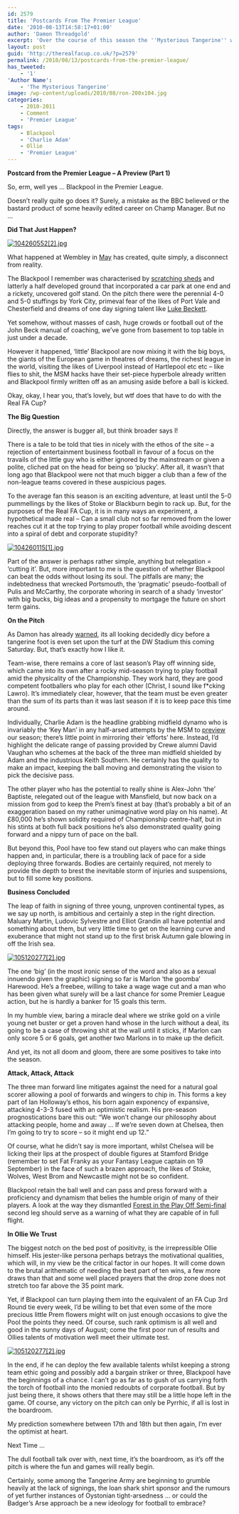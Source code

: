 ```yaml
---
id: 2579
title: 'Postcards From The Premier League'
date: '2010-08-13T14:58:17+01:00'
author: 'Damon Threadgold'
excerpt: 'Over the course of this season the ''Mysterious Tangerine'' will bring us his own thoughts on what it is to be a Blackpool fan in the Premier League. One day we might even find out who he is. Here''s part one.'
layout: post
guid: 'http://therealfacup.co.uk/?p=2579'
permalink: /2010/08/13/postcards-from-the-premier-league/
has_tweeted:
    - '1'
'Author Name':
    - 'The Mysterious Tangerine'
image: /wp-content/uploads/2010/08/ron-200x104.jpg
categories:
    - 2010-2011
    - Comment
    - 'Premier League'
tags:
    - Blackpool
    - 'Charlie Adam'
    - Ollie
    - 'Premier League'
---
```


**Postcard from the Premier League – A Preview (Part 1)**

So, erm, well yes … Blackpool in the Premier League.

Doesn’t really quite go does it? Surely, a mistake as the BBC believed or the bastard product of some heavily edited career on Champ Manager. But no …

**Did That Just Happen?**

[![104260552[2].jpg](http://lh6.ggpht.com/_3L4_Y2OBz2M/S_p-HS2ORuI/AAAAAAAACJk/zEEUqNYWYfI/104260552%5B2%5D.jpg?imgmax=200)](http://lh6.ggpht.com/_3L4_Y2OBz2M/S_p-HS2ORuI/AAAAAAAACJk/zEEUqNYWYfI/104260552%5B2%5D.jpg?imgmax=640)

What happened at Wembley in [May](http://www.guardian.co.uk/football/2010/may/22/blackpool-cardiff-play-off-championship) has created, quite simply, a disconnect from reality.

The Blackpool I remember was characterised by [scratching sheds](http://www.blackpool-mad.co.uk/feat/edx1/how_did_the_scratching_shed_get_its_name_357494/index.shtml) and latterly a half developed ground that incorporated a car park at one end and a rickety, uncovered golf stand. On the pitch there were the perennial 4-0 and 5-0 stuffings by York City, primeval fear of the likes of Port Vale and Chesterfield and dreams of one day signing talent like [Luke Beckett](http://en.wikipedia.org/wiki/Luke_Beckett).

Yet somehow, without masses of cash, huge crowds or football out of the John Beck manual of coaching, we’ve gone from basement to top table in just under a decade.

However it happened, ‘little’ Blackpool are now mixing it with the big boys, the giants of the European game in theatres of dreams, the richest league in the world, visiting the likes of Liverpool instead of Hartlepool etc etc – like flies to shit, the MSM hacks have their set-piece hyperbole already written and Blackpool firmly written off as an amusing aside before a ball is kicked.

Okay, okay, I hear you, that’s lovely, but wtf does that have to do with the Real FA Cup?

**The Big Question**

Directly, the answer is bugger all, but think broader says I!

There is a tale to be told that ties in nicely with the ethos of the site – a rejection of entertainment business football in favour of a focus on the travails of the little guy who is either ignored by the mainstream or given a polite, cliched pat on the head for being so ‘plucky’. After all, it wasn’t that long ago that Blackpool were not that much bigger a club than a few of the non-league teams covered in these auspicious pages.

To the average fan this season is an exciting adventure, at least until the 5-0 pummellings by the likes of Stoke or Blackburn begin to rack up. But, for the purposes of the Real FA Cup, it is in many ways an experiment, a hypothetical made real – Can a small club not so far removed from the lower reaches cut it at the top trying to play proper football while avoiding descent into a spiral of debt and corporate stupidity?

[![104260115[1].jpg](http://lh3.ggpht.com/_3L4_Y2OBz2M/TGVN2XIYP0I/AAAAAAAACOs/vGezJ-rbIPQ/104260115%5B1%5D.jpg?imgmax=200)](http://lh3.ggpht.com/_3L4_Y2OBz2M/TGVN2XIYP0I/AAAAAAAACOs/vGezJ-rbIPQ/104260115%5B1%5D.jpg?imgmax=640)

Part of the answer is perhaps rather simple, anything but relegation = ‘cutting it’. But, more important to me is the question of whether Blackpool can beat the odds without losing its soul. The pitfalls are many; the indebtedness that wrecked Portsmouth, the ‘pragmatic’ pseudo-football of Pulis and McCarthy, the corporate whoring in search of a shady ‘investor’ with big bucks, big ideas and a propensity to mortgage the future on short term gains.

**On the Pitch**

As Damon has already [warned](http://therealfacup.co.uk/2010/08/02/are-blackpool-breaking-the-mould/), its all looking decidedly dicy before a tangerine foot is even set upon the turf at the DW Stadium this coming Saturday. But, that’s exactly how I like it.

Team-wise, there remains a core of last season’s Play off winning side, which came into its own after a rocky mid-season trying to play football amid the physicality of the Championship. They work hard, they are good competent footballers who play for each other (Christ, I sound like f\*cking Lawro). It’s immediately clear, however, that the team must be even greater than the sum of its parts than it was last season if it is to keep pace this time around.

Individually, Charlie Adam is the headline grabbing midfield dynamo who is invariably the ‘Key Man’ in any half-arsed attempts by the MSM to [preview](http://www.mirrorfootball.co.uk/opinion/blogs/mirror-football-blog/Blackpool-Premier-League-season-preview-Ian-Holloway-and-Charlie-Adam-on-survival-chances-plus-Mark-Lawrenson-s-verdict-ins-and-outs-and-key-man-article548173.html) our season; there’s little point in mirroring their ‘efforts’ here. Instead, I’d highlight the delicate range of passing provided by Crewe alumni David Vaughan who schemes at the back of the three man midfield shielded by Adam and the industrious Keith Southern. He certainly has the quality to make an impact, keeping the ball moving and demonstrating the vision to pick the decisive pass.

The other player who has the potential to really shine is Alex-John ‘the’ Baptiste, relegated out of the league with Mansfield, but now back on a mission from god to keep the Prem’s finest at bay (that’s probably a bit of an exaggeration based on my rather unimaginative word play on his name). At £80,000 he’s shown solidity required of Championship centre-half, but in his stints at both full back positions he’s also demonstrated quality going forward and a nippy turn of pace on the ball.

But beyond this, Pool have too few stand out players who can make things happen and, in particular, there is a troubling lack of pace for a side deploying three forwards. Bodies are certainly required, not merely to provide the depth to brest the inevitable storm of injuries and suspensions, but to fill some key positions.

**Business Concluded**

The leap of faith in signing of three young, unproven continental types, as we say up north, is ambitious and certainly a step in the right direction. Maluary Martin, Ludovic Sylvestre and Elliot Grandin all have potential and something about them, but very little time to get on the learning curve and exuberance that might not stand up to the first brisk Autumn gale blowing in off the Irish sea.

[![105120277[2].jpg](http://lh3.ggpht.com/_3L4_Y2OBz2M/TGVN3bqoOBI/AAAAAAAACO0/i6UhljXB4aM/105120277%5B2%5D.jpg?imgmax=200)](http://lh3.ggpht.com/_3L4_Y2OBz2M/TGVN3bqoOBI/AAAAAAAACO0/i6UhljXB4aM/105120277%5B2%5D.jpg?imgmax=640)

The one ‘big’ (in the most ironic sense of the word and also as a sexual innuendo given the graphic) signing so far is Marlon ‘the goomba’ Harewood. He’s a freebee, willing to take a wage wage cut and a man who has been given what surely will be a last chance for some Premier League action, but he is hardly a banker for 15 goals this term.

In my humble view, baring a miracle deal where we strike gold on a virile young net buster or get a proven hand whose in the lurch without a deal, its going to be a case of throwing shit at the wall until it sticks, if Marlon can only score 5 or 6 goals, get another two Marlons in to make up the deficit.

And yet, its not all doom and gloom, there are some positives to take into the season.

**Attack, Attack, Attack**

The three man forward line mitigates against the need for a natural goal scorer allowing a pool of forwards and wingers to chip in. This forms a key part of Ian Holloway’s ethos, his born again exponency of expansive, attacking 4-3-3 fused with an optimistic realism. His pre-season prognostications bare this out: “We won’t change our philosophy about attacking people, home and away … If we’re seven down at Chelsea, then I’m going to try to score – so it might end up 12.”

Of course, what he didn’t say is more important, whilst Chelsea will be licking their lips at the prospect of double figures at Stamford Bridge (remember to set Fat Franky as your Fantasy League captain on 19 September) in the face of such a brazen approach, the likes of Stoke, Wolves, West Brom and Newcastle might not be so confident.

Blackpool retain the ball well and can pass and press forward with a proficiency and dynamism that belies the humble origin of many of their players. A look at the way they dismantled [Forest in the Play Off Semi-final](http://www.youtube.com/watch?v=raBdAP2lH7Q) second leg should serve as a warning of what they are capable of in full flight.

**In Ollie We Trust**

The biggest notch on the bed post of positivity, is the irrepressible Ollie himself. His jester-like persona perhaps betrays the motivational qualities, which will, in my view be the critical factor in our hopes. It will come down to the brutal arithematic of needing the best part of ten wins, a few more draws than that and some well placed prayers that the drop zone does not stretch too far above the 35 point mark.

Yet, if Blackpool can turn playing them into the equivalent of an FA Cup 3rd Round tie every week, I’d be willing to bet that even some of the more precious little Prem flowers might wilt on just enough occasions to give the Pool the points they need. Of course, such rank optimism is all well and good in the sunny days of August; come the first poor run of results and Ollies talents of motivation well meet their ultimate test.

[![105120277[2].jpg](http://lh3.ggpht.com/_3L4_Y2OBz2M/TGVN3bqoOBI/AAAAAAAACO0/i6UhljXB4aM/105120277%5B2%5D.jpg?imgmax=200)](http://lh3.ggpht.com/_3L4_Y2OBz2M/TGVN3bqoOBI/AAAAAAAACO0/i6UhljXB4aM/105120277%5B2%5D.jpg?imgmax=640)

In the end, if he can deploy the few available talents whilst keeping a strong team ethic going and possibly add a bargain striker or three, Blackpool have the beginnings of a chance. I can’t go as far as to gush of us carrying forth the torch of football into the monied redoubts of corporate football. But by just being there, it shows others that there may still be a little hope left in the game. Of course, any victory on the pitch can only be Pyrrhic, if all is lost in the boardroom.

My prediction somewhere between 17th and 18th but then again, I’m ever the optimist at heart.

Next Time …

The dull football talk over with, next time, it’s the boardroom, as it’s off the pitch is where the fun and games will really begin.

Certainly, some among the Tangerine Army are beginning to grumble heavily at the lack of signings, the loan shark shirt sponsor and the rumours of yet further instances of Oystonian tight-arsedness … or could the Badger’s Arse approach be a new ideology for football to embrace?